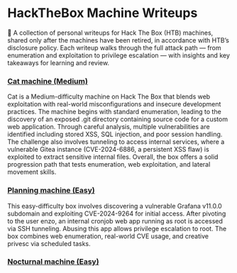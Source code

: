 # HackTheBox Machine Writeups
🐚 A collection of personal writeups for Hack The Box (HTB) machines, shared only after the machines have been retired, in accordance with HTB’s disclosure policy. Each writeup walks through the full attack path — from enumeration and exploitation to privilege escalation — with insights and key takeaways for learning and review.

### [Cat machine (Medium)](https://github.com/mfahdk/Writeups/tree/main/HackTheBox/Cat)
Cat is a Medium-difficulty machine on Hack The Box that blends web exploitation with real-world misconfigurations and insecure development practices. The machine begins with standard enumeration, leading to the discovery of an exposed .git directory containing source code for a custom web application. Through careful analysis, multiple vulnerabilities are identified including stored XSS, SQL injection, and poor session handling. The challenge also involves tunneling to access internal services, where a vulnerable Gitea instance (CVE-2024-6886, a persistent XSS flaw) is exploited to extract sensitive internal files. Overall, the box offers a solid progression path that tests enumeration, web exploitation, and lateral movement skills.
### [Planning machine (Easy)](https://github.com/mfahdk/Writeups/tree/main/HackTheBox/Planning)
This easy-difficulty box involves discovering a vulnerable Grafana v11.0.0 subdomain and exploiting CVE-2024-9264 for initial access. After pivoting to the user enzo, an internal cronjob web app running as root is accessed via SSH tunneling. Abusing this app allows privilege escalation to root. The box combines web enumeration, real-world CVE usage, and creative privesc via scheduled tasks.
### [Nocturnal machine (Easy)](https://github.com/mfahdk/Writeups/tree/main/HackTheBox/Nocturnal)
